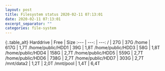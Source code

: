 ```yaml
---
layout: post
title: Filesystem status 2020-02-11 07:13:01
date: 2020-02-11 07:13:01
excerpt_separator: ""
categories: file-system
---
```

{:.table_alt}
Harddrive | Free | Size
:--- | ---: | ---:
/ | 27G | 37G
/home | 617G | 1,7T
/home/public/HDD1 | 39G | 1,8T
/home/public/HDD3 | 58G | 1,8T
/home/public/HDD4 | 158G | 2,7T
/home/public/HDD5 | 559G | 2,7T
/home/public/HDD6 | 738G | 2,7T
/home/public/HDD7 | 303G | 2,7T
/mnt/data2 | 1,2T | 2,0T
/mnt/pool | 1,4T | 6,4T
